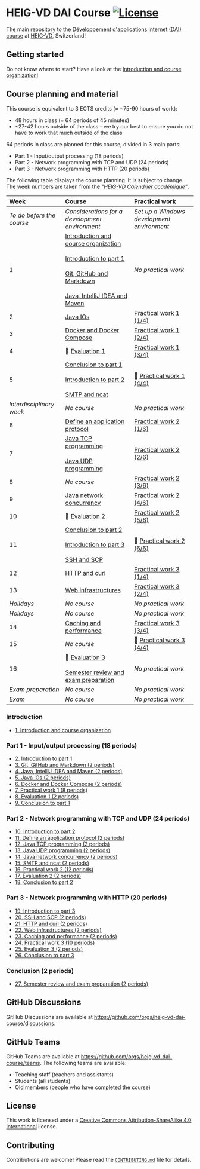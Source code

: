 # HEIG-VD DAI Course [![License](https://img.shields.io/github/license/heig-vd-dai-course/heig-vd-dai-course)](./LICENSE.md)

The main repository to the
[Développement d'applications internet (DAI) course](https://gaps.heig-vd.ch/consultation/fiches/uv/uv.php?id=6573)
at [HEIG-VD](https://heig-vd.ch), Switzerland!

## Getting started

Do not know where to start? Have a look at the
[Introduction and course organization](./01-introduction-and-course-organization/README.md)!

## Course planning and material

This course is equivalent to 3 ECTS credits (= ~75-90 hours of work):

- 48 hours in class (= 64 periods of 45 minutes)
- ~27-42 hours outside of the class - we try our best to ensure you do not have
  to work that much outside of the class

64 periods in class are planned for this course, divided in 3 main parts:

- Part 1 - Input/output processing (18 periods)
- Part 2 - Network programming with TCP and UDP (24 periods)
- Part 3 - Network programming with HTTP (20 periods)

The following table displays the course planning. It is subject to change. The
week numbers are taken from the
[_"HEIG-VD Calendrier académique"_](https://heig-vd.ch/formation/bachelor/calendrier-academique/).

| Week                      | Course                                                                                                                                                                                                                                                                                                                           | Practical work                                               |
| :------------------------ | :------------------------------------------------------------------------------------------------------------------------------------------------------------------------------------------------------------------------------------------------------------------------------------------------------------------------------- | :----------------------------------------------------------- |
| _To do before the course_ | _Considerations for a development environment_                                                                                                                                                                                                                                                                                   | _Set up a Windows development environment_                   |
| 1                         | [Introduction and course organization](./01-introduction-and-course-organization/README.md)<br><br>[Introduction to part 1](./02-introduction-to-part-1/README.md)<br><br>[Git, GitHub and Markdown](./03-git-github-and-markdown/README.md)<br><br>[Java, IntelliJ IDEA and Maven](./04-java-intellij-idea-and-maven/README.md) | _No practical work_                                          |
| 2                         | [Java IOs](./05-java-ios/README.md)                                                                                                                                                                                                                                                                                              | [Practical work 1 (1/4)](./07-practical-work-1/README.md)    |
| 3                         | [Docker and Docker Compose](./06-docker-and-docker-compose/README.md)                                                                                                                                                                                                                                                            | [Practical work 1 (2/4)](./07-practical-work-1/README.md)    |
| 4                         | 🚨 [Evaluation 1](./08-evaluation-1/README.md)                                                                                                                                                                                                                                                                                   | [Practical work 1 (3/4)](./07-practical-work-1/README.md)    |
| 5                         | [Conclusion to part 1](./09-conclusion-to-part-1/README.md)<br><br>[Introduction to part 2](./10-introduction-to-part-2/README.md)<br><br>[SMTP and ncat](./15-smtp-and-ncat/README.md)                                                                                                                                          | 🚨 [Practical work 1 (4/4)](./07-practical-work-1/README.md) |
| _Interdisciplinary week_  | _No course_                                                                                                                                                                                                                                                                                                                      | _No practical work_                                          |
| 6                         | [Define an application protocol](./11-define-an-application-protocol/README.md)                                                                                                                                                                                                                                                  | [Practical work 2 (1/6)](./16-practical-work-2/README.md)    |
| 7                         | [Java TCP programming](./12-java-tcp-programming/README.md)<br><br>[Java UDP programming](./13-java-udp-programming/README.md)                                                                                                                                                                                                   | [Practical work 2 (2/6)](./16-practical-work-2/README.md)    |
| 8                         | _No course_                                                                                                                                                                                                                                                                                                                      | [Practical work 2 (3/6)](./16-practical-work-2/README.md)    |
| 9                         | [Java network concurrency](./14-java-network-concurrency/README.md)                                                                                                                                                                                                                                                              | [Practical work 2 (4/6)](./16-practical-work-2/README.md)    |
| 10                        | 🚨 [Evaluation 2](./17-evaluation-2/README.md)                                                                                                                                                                                                                                                                                   | [Practical work 2 (5/6)](./16-practical-work-2/README.md)    |
| 11                        | [Conclusion to part 2](./18-conclusion-to-part-2/README.md)<br><br>[Introduction to part 3](./19-introduction-to-part-3/README.md)<br><br>[SSH and SCP](./20-ssh-and-scp/README.md)                                                                                                                                              | 🚨 [Practical work 2 (6/6)](./16-practical-work-2/README.md) |
| 12                        | [HTTP and curl](./21-http-and-curl/README.md)                                                                                                                                                                                                                                                                                    | [Practical work 3 (1/4)](./24-practical-work-3/README.md)    |
| 13                        | [Web infrastructures](./22-web-infrastructures/README.md)                                                                                                                                                                                                                                                                        | [Practical work 3 (2/4)](./24-practical-work-3/README.md)    |
| _Holidays_                | _No course_                                                                                                                                                                                                                                                                                                                      | _No practical work_                                          |
| _Holidays_                | _No course_                                                                                                                                                                                                                                                                                                                      | _No practical work_                                          |
| 14                        | [Caching and performance](./23-caching-and-performance/README.md)                                                                                                                                                                                                                                                                | [Practical work 3 (3/4)](./24-practical-work-3/README.md)    |
| 15                        | _No course_                                                                                                                                                                                                                                                                                                                      | 🚨 [Practical work 3 (4/4)](./24-practical-work-3/README.md) |
| 16                        | 🚨 [Evaluation 3](./25-evaluation-3/README.md)<br><br>[Semester review and exam preparation](./27-semester-review-and-exam-preparation/README.md)                                                                                                                                                                                | _No practical work_                                          |
| _Exam preparation_        | _No course_                                                                                                                                                                                                                                                                                                                      | _No practical work_                                          |
| _Exam_                    | _No course_                                                                                                                                                                                                                                                                                                                      | _No practical work_                                          |

### Introduction

- [1. Introduction and course organization](./01-introduction-and-course-organization/README.md)

### Part 1 - Input/output processing (18 periods)

- [2. Introduction to part 1](./02-introduction-to-part-1/README.md)
- [3. Git, GitHub and Markdown (2 periods)](./03-git-github-and-markdown/README.md)
- [4. Java, IntelliJ IDEA and Maven (2 periods)](./04-java-intellij-idea-and-maven/README.md)
- [5. Java IOs (2 periods)](./05-java-ios/README.md)
- [6. Docker and Docker Compose (2 periods)](./06-docker-and-docker-compose/README.md)
- [7. Practical work 1 (8 periods)](./07-practical-work-1/README.md)
- [8. Evaluation 1 (2 periods)](./08-evaluation-1/README.md)
- [9. Conclusion to part 1](./09-conclusion-to-part-1/README.md)

### Part 2 - Network programming with TCP and UDP (24 periods)

- [10. Introduction to part 2](./10-introduction-to-part-2/README.md)
- [11. Define an application protocol (2 periods)](./11-define-an-application-protocol/README.md)
- [12. Java TCP programming (2 periods)](./12-java-tcp-programming/README.md)
- [13. Java UDP programming (2 periods)](./13-java-udp-programming/README.md)
- [14. Java network concurrency (2 periods)](./14-java-network-concurrency/README.md)
- [15. SMTP and ncat (2 periods)](./15-smtp-and-ncat/README.md)
- [16. Practical work 2 (12 periods)](./16-practical-work-2/README.md)
- [17. Evaluation 2 (2 periods)](./17-evaluation-2/README.md)
- [18. Conclusion to part 2](./18-conclusion-to-part-2/README.md)

### Part 3 - Network programming with HTTP (20 periods)

- [19. Introduction to part 3](./19-introduction-to-part-3/README.md)
- [20. SSH and SCP (2 periods)](./20-ssh-and-scp/README.md)
- [21. HTTP and curl (2 periods)](./21-http-and-curl/README.md)
- [22. Web infrastructures (2 periods)](./22-web-infrastructures/README.md)
- [23. Caching and performance (2 periods)](./23-caching-and-performance/README.md)
- [24. Practical work 3 (10 periods)](./24-practical-work-3/README.md)
- [25. Evaluation 3 (2 periods)](./25-evaluation-3/README.md)
- [26. Conclusion to part 3](./26-conclusion-to-part-3/README.md)

### Conclusion (2 periods)

- [27. Semester review and exam preparation (2 periods)](./27-semester-review-and-exam-preparation/README.md)

## GitHub Discussions

GitHub Discussions are available at
<https://github.com/orgs/heig-vd-dai-course/discussions>.

## GitHub Teams

GitHub Teams are available at
<https://github.com/orgs/heig-vd-dai-course/teams>. The following teams are
available:

- Teaching staff (teachers and assistants)
- Students (all students)
- Old members (people who have completed the course)

## License

This work is licensed under a
[Creative Commons Attribution-ShareAlike 4.0 International](./LICENSE.md)
license.

## Contributing

Contributions are welcome! Please read the
[`CONTRIBUTING.md`](./CONTRIBUTING.md) file for details.

